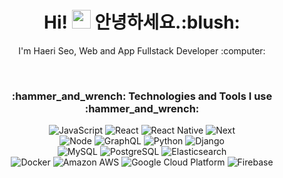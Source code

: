 <h1 align="center" >Hi! <img src="https://media.giphy.com/media/hvRJCLFzcasrR4ia7z/giphy.gif" width="30px"> 안녕하세요.:blush:</h1>


<p align="center">
  I'm Haeri Seo, Web and App Fullstack Developer :computer:<br>
</p>
<br>

<h3 align="center">:hammer_and_wrench: Technologies and Tools I use :hammer_and_wrench:</h2>
<p align="center">
  <img alt="JavaScript" src="https://img.shields.io/badge/-JavaScript-F7DF1E?style=flat-square&logo=JavaScript&logoColor=black" />
  <img alt="React" src="https://img.shields.io/badge/-React-61DAFB?style=flat-square&logo=react&logoColor=black" />
  <img alt="React Native" src="https://img.shields.io/badge/-React_Native-FF7F00?style=flat-square" />
  <img alt="Next" src="https://img.shields.io/badge/-Next-000000?style=flat-square&logo=Next.js&logoColor=white" /><br/>
  <img alt="Node" src="https://img.shields.io/badge/-Node.js-339933?style=flat-square&logo=Node.js&logoColor=white" />
  <img alt="GraphQL" src="https://img.shields.io/badge/-GraphQL-E10098?style=flat-square&logo=GraphQL&logoColor=white" />
  <img alt="Python" src="https://img.shields.io/badge/-Python-3776AB?style=flat-square&logo=Python&logoColor=white" />
  <img alt="Django" src="https://img.shields.io/badge/-Django-092E20?style=flat-square&logo=Django&logoColor=white" /><br/>
  <img alt="MySQL" src="https://img.shields.io/badge/-MySQL-4479A1?style=flat-square&logo=MySQL&logoColor=white" />
  <img alt="PostgreSQL" src="https://img.shields.io/badge/-PostgreSQL-4169E1?style=flat-square&logo=PostgreSQL&logoColor=white" />
  <img alt="Elasticsearch" src="https://img.shields.io/badge/-Elasticsearch-005571?style=flat-square&logo=Elasticsearch&logoColor=white" /><br/>
  <img alt="Docker" src="https://img.shields.io/badge/-Docker-2496ED?style=flat-square&logo=Docker&logoColor=white" />
  <img alt="Amazon AWS" src="https://img.shields.io/badge/-Amazon_AWS-232F3E?style=flat-square&logo=Amazon-AWS&logoColor=white" />
  <img alt="Google Cloud Platform" src="https://img.shields.io/badge/-Google_Cloud_Platform-4285F4?style=flat-square&logo=google-cloud&logoColor=white" />
  <img alt="Firebase" src="https://img.shields.io/badge/-Firebase-FFCA28?style=flat-square&logo=Firebase&logoColor=black" />
</p>


<!--
**haeri-s/haeri-s** is a ✨ _special_ ✨ repository because its `README.md` (this file) appears on your GitHub profile.

Here are some ideas to get you started:

- 🔭 I’m currently working on ...
- 🌱 I’m currently learning ...
- 👯 I’m looking to collaborate on ...
- 🤔 I’m looking for help with ...
- 💬 Ask me about ...
- 📫 How to reach me: ...
- 😄 Pronouns: ...
- ⚡ Fun fact: ...
-->
